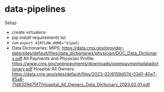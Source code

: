 # data-pipelines

Setup
- create virtualenv
- pip install requirements txt
- run `export AIRFLOW_HOME="$(pwd)`
- Data Dictionaries:
  MIPS: https://data.cms.gov/provider-data/sites/default/files/data_dictionaries/physician/DOC_Data_Dictionary.pdf
  All Payments and Physician Profile: https://www.cms.gov/openpayments/downloads/openpaymentsdatadictionary.pdf
  Hospital All Owners: https://data.cms.gov/sites/default/files/2023-02/6159d07d-0341-40e7-85a8-7fd8329475f7/Hospital_All_Owners_Data_Dictionary_2023.02.01.pdf
